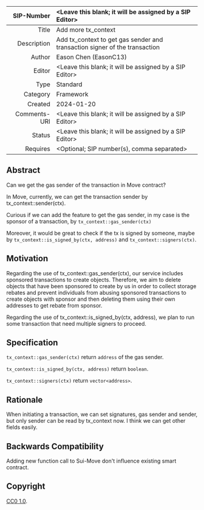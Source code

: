 | SIP-Number          | <Leave this blank; it will be assigned by a SIP Editor> |
| ---:                | :--- |
| Title               | Add more tx_context |
| Description         | Add tx_context to get gas sender and transaction signer of the transaction |
| Author              | Eason Chen (EasonC13) |
| Editor              | <Leave this blank; it will be assigned by a SIP Editor> |
| Type                | Standard |
| Category            | Framework |
| Created             | 2024-01-20 |
| Comments-URI        | <Leave this blank; it will be assigned by a SIP Editor> |
| Status              | <Leave this blank; it will be assigned by a SIP Editor> |
| Requires            | <Optional; SIP number(s), comma separated> |


## Abstract

Can we get the gas sender of the transaction in Move contract?

In Move, currently, we can get the transaction sender by tx_context::sender(ctx). 

Curious if we can add the feature to get the gas sender, in my case is the sponsor of a transaction, by `tx_context::gas_sender(ctx)`

Moreover, it would be great to check if the tx is signed by someone, maybe by `tx_context::is_signed_by(ctx, address)` and `tx_context::signers(ctx)`.

## Motivation

Regarding the use of tx_context::gas_sender(ctx), our service includes sponsored transactions to create objects. Therefore, we aim to delete objects that have been sponsored to create by us in order to collect storage rebates and prevent individuals from abusing sponsored transactions to create objects with sponsor and then deleting them using their own addresses to get rebate from sponsor.

Regarding the use of tx_context::is_signed_by(ctx, address), we plan to run some transaction that need multiple signers to proceed.

## Specification

`tx_context::gas_sender(ctx)` return `address` of the gas sender.

`tx_context::is_signed_by(ctx, address)` return `boolean`.

`tx_context::signers(ctx)` return `vector<address>`.

## Rationale

When initiating a transaction, we can set signatures, gas sender and sender, but only sender can be read by tx_context now. I think we can get other fields easily.

## Backwards Compatibility

Adding new function call to Sui-Move don't influence existing smart contract.


## Copyright

[CC0 1.0](../LICENSE.md).